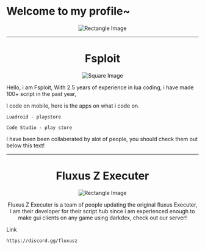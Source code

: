 <!-- Top Image (Rectangle) -->
<p align="center">
 
  
# Welcome to my profile~

</p>

<p align="center">
  <img src="https://encrypted-tbn0.gstatic.com/images?q=tbn:ANd9GcQkL7640kq2WeILRiZZKdKliMJyB9Wr0rBoQUs4HNjTgFA-03a51uWpP4b2&s=10" alt="Rectangle Image">
</p>





---

<!-- Small Square Image with Title -->

<h1 align="center">Fsploit</h1>

<p align="center">
  <img src="https://yt3.ggpht.com/l9MRAFrRy6fuQ3mWkDYXTH7ruBgvsOUWanVUCe2aNuLNemqG8X8-LGNZNVUbuCMP6ZOh3q8w=s160-c-k-c0x00ffffff-no-rj" alt="Square Image">
</p>

<p align="center">
  
Hello, i am Fsploit, With 2.5 years of experience in lua coding, i have made 100+ script in the past year,

I code on mobile, here is the apps on what i code on.

```
Luadroid - playstore
```

```
Code Studio - play store
```

I have been been collaberated by alot of people, you should check them out below this text!



</p>

---

<!-- Bottom Section with Rectangle Image -->
<h1 align="center">Fluxus Z Executer</h1>

<p align="center">
  <img src="https://encrypted-tbn0.gstatic.com/images?q=tbn:ANd9GcQase5umnpZD68mFr1W725foRqhcst1iC9GVw&usqp=CAU" alt="Rectangle Image">
</p>

<p align="center">
  Fluxus Z Executer is a team of people updating the original fluxus Executer, i am their developer for their script hub since i am experienced enough to make gui clients on any game using darkdex, check out our server!

Link
```
https://discord.gg/fluxusz
```
</p>
